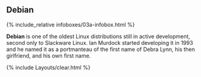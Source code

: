## Debian
{% include_relative infoboxes/03a-infobox.html %}

**Debian** is one of the oldest Linux distributions still in active development, second only to Slackware Linux. Ian Murdock started developing it in 1993 and he named it as a portmanteau of the first name of Debra Lynn, his then girlfriend, and his own first name.

{% include Layouts/clear.html %}

